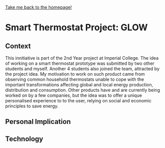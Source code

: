 [Take me back to the homepage!](/index.md)

# Smart Thermostat Project: GLOW

## Context
This innitiative is part of the 2nd Year project at Imperial College. The idea of working on a smart thermostat prototype was submitted by two other students and myself. Another 4 students also joined the team, attracted by the project idea. My motivation to work on such product came from observing common household thermostats unable to cope with the important transformations affecting global and local energy production, distribution and consumption. Other products have and are currently being worked on by a few companies, but the idea was to offer a unique personalised experience to to the user, relying on social and economic principles to save energy. 

## Personal Implication


## Technology

